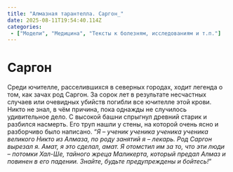 ```yaml
---
title: "Алмазная тарантелла. Саргон_"
date: 2025-08-11T19:54:40.114Z
categories:
 - ["Модели", "Медицина", "Тексты к болезням, исследованиям и т.п."]
---
```


Саргон
======

Среди ючителле, расселившихся в северных городах, ходит легенда о том,
как зачах род Саргон. За сорок лет в результате несчастных случаев или
очевидных убийств погибли все ючителле этой крови. Никто не знал, в чём
причина, пока однажды не случилось удивительное дело. С высокой башни
спрыгнул древний старик и разбился насмерть. Его труп нашли у стены, на
которой очень ясно и разборчиво было написано. “*Я – ученик ученика
ученика ученика великого Никто из Алмаза, по роду занятий я – лекарь.
Род Саргон вырезал я. Амат, я это сделал, амат. Я отомстил им за то, что
эти люди – потомки Хал-Ше, тайного жреца Маликерта, который предал Алмаз
и повинен в его падении. Знайте, будьте предупреждены и бойтесь!*”
